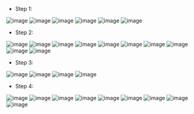 - Step 1:

![image](https://user-images.githubusercontent.com/94152732/168419468-6b990798-8b43-461d-a2ec-7938a4de8100.png)
![image](https://user-images.githubusercontent.com/94152732/168419529-bb7a5f6e-4d71-4dcd-aa9e-bee007c590ac.png)
![image](https://user-images.githubusercontent.com/94152732/168419819-4f74b784-b9e5-48da-a9e5-d64800560c7b.png)
![image](https://user-images.githubusercontent.com/94152732/168419877-4f8e618c-991d-4d45-a515-dab06e0c7f36.png)
![image](https://user-images.githubusercontent.com/94152732/168419920-003bfb8e-4664-41ff-9844-f4f2a72d1969.png)
![image](https://user-images.githubusercontent.com/94152732/168419949-84c359c8-9ae5-4df7-b839-63c5faed1c28.png)

- Step 2: 

![image](https://user-images.githubusercontent.com/94152732/168419988-883af02e-826f-442c-a9b0-1489d44664cb.png)
![image](https://user-images.githubusercontent.com/94152732/168420016-a7a539ab-090a-438c-99e6-7a8cb029faf4.png)
![image](https://user-images.githubusercontent.com/94152732/168420051-2c3f9973-7bb3-4d78-bf23-f9df10febb43.png)
![image](https://user-images.githubusercontent.com/94152732/168420066-7cd139cf-59c6-41fe-92e6-d599c4158499.png)
![image](https://user-images.githubusercontent.com/94152732/168420185-6336b03f-ab9c-4e5c-9f76-cd789002d53f.png)
![image](https://user-images.githubusercontent.com/94152732/168420274-c8b797ef-84b2-4cb8-9740-be8719df6ce8.png)
![image](https://user-images.githubusercontent.com/94152732/168420327-d1df9d3f-510b-491e-ad70-7c4277db98c3.png)
![image](https://user-images.githubusercontent.com/94152732/168420359-fc27c5d2-2244-46f2-b580-24aa01688663.png)
![image](https://user-images.githubusercontent.com/94152732/168420408-5e421d97-61f9-4459-a5f2-eee51c0f8c86.png)
![image](https://user-images.githubusercontent.com/94152732/168420502-e6f3de4f-d546-448f-8fda-6b85567cc0c9.png)

- Step 3: 

![image](https://user-images.githubusercontent.com/94152732/168420562-fb13151d-cd28-4dfc-b15a-036c8c21ef3e.png)
![image](https://user-images.githubusercontent.com/94152732/168420627-537b9c47-d54c-4895-a445-68401745e68e.png)
![image](https://user-images.githubusercontent.com/94152732/168420637-124d32e5-8688-42f1-bd36-e89656bc170c.png)
![image](https://user-images.githubusercontent.com/94152732/168420680-22d7a963-de95-418c-a908-b796fb781ee5.png)

- Step 4:

![image](https://user-images.githubusercontent.com/94152732/168420744-c8f15c44-cad6-4252-a33a-5dd9938a19e8.png)
![image](https://user-images.githubusercontent.com/94152732/168420766-e2f25080-0cd0-40fe-b1b9-1e8ff0953c42.png)
![image](https://user-images.githubusercontent.com/94152732/168420807-fedf60d5-f098-4a3e-8525-655e7989e8f6.png)
![image](https://user-images.githubusercontent.com/94152732/168420854-6ab9117e-6ec0-46c9-ae55-0250fe963721.png)
![image](https://user-images.githubusercontent.com/94152732/168420884-334629dd-ea32-4cd7-b9fd-88f1ddcdae60.png)
![image](https://user-images.githubusercontent.com/94152732/168420989-cea1ebac-f058-495f-8560-05c7ef0ed92d.png)
![image](https://user-images.githubusercontent.com/94152732/168421023-f83f3639-82ba-4b76-9a97-dd6d0919b5ee.png)
![image](https://user-images.githubusercontent.com/94152732/168421058-e9679a6c-d061-4b0f-b5ed-9cfea01e7644.png)
![image](https://user-images.githubusercontent.com/94152732/168421141-fc6ccbbe-a245-425a-bbf8-9677e0a61475.png)
